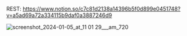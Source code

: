 REST: https://www.notion.so/c7c81d2138a14396b5f0d899e0451748?v=a5ad69a72a334115b9daf0a3887246d9

![screenshot_2024-01-05_at_11 01 29___am_720](https://github.com/brycesexton/captains_log/assets/144744378/a06112cf-3280-4152-9fbb-0a97ec16eec5)
